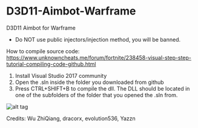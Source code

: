# D3D11-Aimbot-Warframe
D3D11 Aimbot for Warframe

* Do NOT use public injectors/injection method, you will be banned.

How to compile source code:
https://www.unknowncheats.me/forum/fortnite/238458-visual-step-step-tutorial-compiling-code-github.html

1. Install Visual Studio 2017 community
2. Open the .sln inside the folder you downloaded from github
3. Press CTRL+SHIFT+B to compile the dll.
The DLL should be located in one of the subfolders of the folder that you opened the .sln from.

![alt tag](https://github.com/DrNseven/D3D11-Aimbot-Warframe/blob/master/warframed3d11.jpg)


Credits: Wu ZhiQiang, dracorx, evolution536, Yazzn
